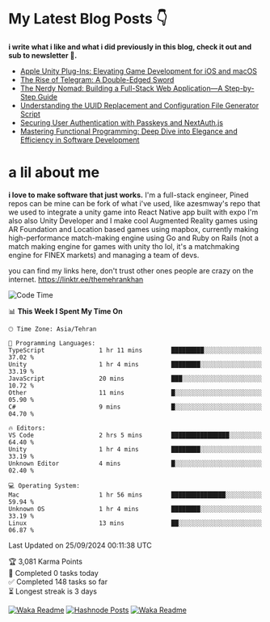 # My Latest Blog Posts 👇
**i write what i like and what i did previously in this blog, check it out and sub to newsletter 🫡.**

<!-- HASHNODE_BLOG:START -->
- [Apple Unity Plug-Ins: Elevating Game Development for iOS and macOS](https://themehrankhan.hashnode.dev/apple-unity-plug-ins-elevating-game-development-for-ios-and-macos)
- [The Rise of Telegram: A Double-Edged Sword](https://themehrankhan.hashnode.dev/the-rise-of-telegram-a-double-edged-sword)
- [The Nerdy Nomad: Building a Full-Stack Web Application—A Step-by-Step Guide](https://themehrankhan.hashnode.dev/the-nerdy-nomad-building-a-full-stack-web-applicationa-step-by-step-guide)
- [Understanding the UUID Replacement and Configuration File Generator Script](https://themehrankhan.hashnode.dev/understanding-the-uuid-replacement-and-configuration-file-generator-script)
- [Securing User Authentication with Passkeys and NextAuth.js](https://themehrankhan.hashnode.dev/securing-user-authentication-with-passkeys-and-nextauthjs)
- [Mastering Functional Programming: Deep Dive into Elegance and Efficiency in Software Development](https://themehrankhan.hashnode.dev/mastering-functional-programming-deep-dive-into-elegance-and-efficiency-in-software-development)

<!-- HASHNODE_BLOG:END -->

# a lil about me
**i love to make  software that just works.**
I'm a full-stack engineer, Pined repos can be mine can be fork of what i've used, like azesmway's repo that we used to integrate a unity game into React Native app built with expo I'm also also Unity Developer and I make cool Augmented Reality games using AR Foundation and Location based games using mapbox, currently making high-performance match-making engine using Go and Ruby on Rails (not a match making engine for games with unity tho lol, it's a matchmaking engine for FINEX markets) and managing a team of devs.

you can find my links here, don't trust other ones people are crazy on the internet.
https://linktr.ee/themehrankhan

<!--START_SECTION:waka-->
![Code Time](http://img.shields.io/badge/Code%20Time-629%20hrs%2050%20mins-blue)

📊 **This Week I Spent My Time On** 

```text
🕑︎ Time Zone: Asia/Tehran

💬 Programming Languages: 
TypeScript               1 hr 11 mins        █████████░░░░░░░░░░░░░░░░   37.02 % 
Unity                    1 hr 4 mins         ████████░░░░░░░░░░░░░░░░░   33.19 % 
JavaScript               20 mins             ███░░░░░░░░░░░░░░░░░░░░░░   10.72 % 
Other                    11 mins             █░░░░░░░░░░░░░░░░░░░░░░░░   05.90 % 
C#                       9 mins              █░░░░░░░░░░░░░░░░░░░░░░░░   04.70 % 

🔥 Editors: 
VS Code                  2 hrs 5 mins        ████████████████░░░░░░░░░   64.40 % 
Unity                    1 hr 4 mins         ████████░░░░░░░░░░░░░░░░░   33.19 % 
Unknown Editor           4 mins              █░░░░░░░░░░░░░░░░░░░░░░░░   02.40 % 

💻 Operating System: 
Mac                      1 hr 56 mins        ███████████████░░░░░░░░░░   59.94 % 
Unknown OS               1 hr 4 mins         ████████░░░░░░░░░░░░░░░░░   33.19 % 
Linux                    13 mins             ██░░░░░░░░░░░░░░░░░░░░░░░   06.87 % 
```


 Last Updated on 25/09/2024 00:11:38 UTC
<!--END_SECTION:waka-->

<!-- TODO-IST:START -->
🏆  3,081 Karma Points           
🌸  Completed 0 tasks today           
✅  Completed 148 tasks so far           
⏳  Longest streak is 3 days
<!-- TODO-IST:END -->

[![Waka Readme](https://github.com/TheMehranKhan/themehrankhan/actions/workflows/main.yml/badge.svg)](https://github.com/TheMehranKhan/themehrankhan/actions/workflows/main.yml)
[![Hashnode Posts](https://github.com/TheMehranKhan/themehrankhan/actions/workflows/hashnode.yml/badge.svg)](https://github.com/TheMehranKhan/themehrankhan/actions/workflows/hashnode.yml)
[![Waka Readme](https://github.com/TheMehranKhan/themehrankhan/actions/workflows/waka.yml/badge.svg)](https://github.com/TheMehranKhan/themehrankhan/actions/workflows/waka.yml)
